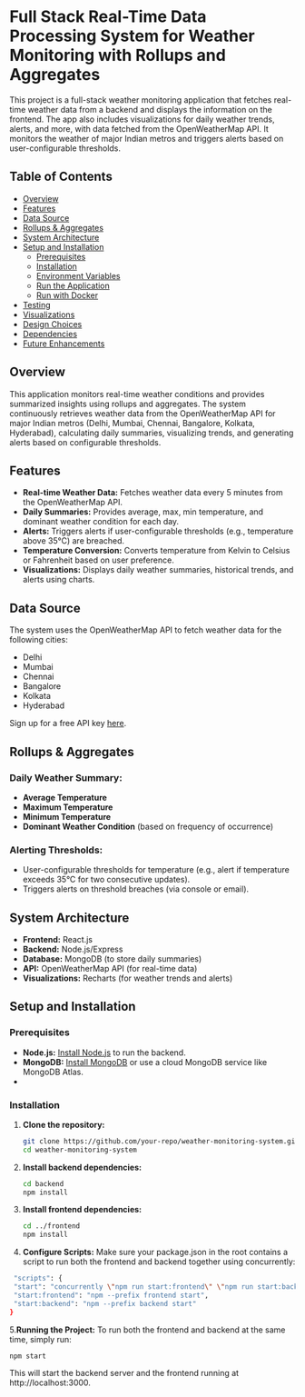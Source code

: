 # Full Stack Real-Time Data Processing System for Weather Monitoring with Rollups and Aggregates

This project is a full-stack weather monitoring application that fetches real-time weather data from a backend and displays the information on the frontend. The app also includes visualizations for daily weather trends, alerts, and more, with data fetched from the OpenWeatherMap API. It monitors the weather of major Indian metros and triggers alerts based on user-configurable thresholds.

## Table of Contents
- [Overview](#overview)
- [Features](#features)
- [Data Source](#data-source)
- [Rollups & Aggregates](#rollups--aggregates)
- [System Architecture](#system-architecture)
- [Setup and Installation](#setup-and-installation)
  - [Prerequisites](#prerequisites)
  - [Installation](#installation)
  - [Environment Variables](#environment-variables)
  - [Run the Application](#run-the-application)
  - [Run with Docker](#run-with-docker)
- [Testing](#testing)
- [Visualizations](#visualizations)
- [Design Choices](#design-choices)
- [Dependencies](#dependencies)
- [Future Enhancements](#future-enhancements)

## Overview
This application monitors real-time weather conditions and provides summarized insights using rollups and aggregates. The system continuously retrieves weather data from the OpenWeatherMap API for major Indian metros (Delhi, Mumbai, Chennai, Bangalore, Kolkata, Hyderabad), calculating daily summaries, visualizing trends, and generating alerts based on configurable thresholds.

## Features
- **Real-time Weather Data:** Fetches weather data every 5 minutes from the OpenWeatherMap API.
- **Daily Summaries:** Provides average, max, min temperature, and dominant weather condition for each day.
- **Alerts:** Triggers alerts if user-configurable thresholds (e.g., temperature above 35°C) are breached.
- **Temperature Conversion:** Converts temperature from Kelvin to Celsius or Fahrenheit based on user preference.
- **Visualizations:** Displays daily weather summaries, historical trends, and alerts using charts.

## Data Source
The system uses the OpenWeatherMap API to fetch weather data for the following cities:
- Delhi
- Mumbai
- Chennai
- Bangalore
- Kolkata
- Hyderabad

Sign up for a free API key [here](https://openweathermap.org/).

## Rollups & Aggregates
### Daily Weather Summary:
- **Average Temperature**
- **Maximum Temperature**
- **Minimum Temperature**
- **Dominant Weather Condition** (based on frequency of occurrence)

### Alerting Thresholds:
- User-configurable thresholds for temperature (e.g., alert if temperature exceeds 35°C for two consecutive updates).
- Triggers alerts on threshold breaches (via console or email).

## System Architecture
- **Frontend:** React.js
- **Backend:** Node.js/Express
- **Database:** MongoDB (to store daily summaries)
- **API:** OpenWeatherMap API (for real-time data)
- **Visualizations:** Recharts (for weather trends and alerts)

## Setup and Installation

### Prerequisites
- **Node.js:** [Install Node.js](https://nodejs.org/) to run the backend.
- **MongoDB:** [Install MongoDB](https://www.mongodb.com/) or use a cloud MongoDB service like MongoDB Atlas.
- 
### Installation
1. **Clone the repository:**
    ```bash
    git clone https://github.com/your-repo/weather-monitoring-system.git
    cd weather-monitoring-system
    ```

2. **Install backend dependencies:**
    ```bash
    cd backend
    npm install
    ```

3. **Install frontend dependencies:**
    ```bash
    cd ../frontend
    npm install
    ```
4. **Configure Scripts:**
Make sure your package.json in the root contains a script to run both the frontend and backend together using concurrently:
 ```bash
  "scripts": {
  "start": "concurrently \"npm run start:frontend\" \"npm run start:backend\"",
  "start:frontend": "npm --prefix frontend start",
  "start:backend": "npm --prefix backend start"
}
```
5.**Running the Project:**
To run both the frontend and backend at the same time, simply run:
```bash
npm start
```
This will start the backend server and the frontend running at http://localhost:3000.













